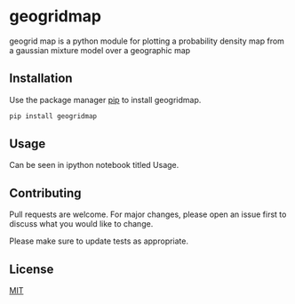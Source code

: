 
# geogridmap

geogrid map is a python module for plotting a probability density map from a gaussian mixture model over a geographic map

## Installation
Use the package manager [pip](https://pip.pypa.io/en/stable/) to install geogridmap.

```bash
pip install geogridmap
```

## Usage

Can be seen in ipython notebook titled Usage.

## Contributing
Pull requests are welcome. For major changes, please open an issue first to discuss what you would like to change.

Please make sure to update tests as appropriate.

## License
[MIT](https://choosealicense.com/licenses/mit/)

